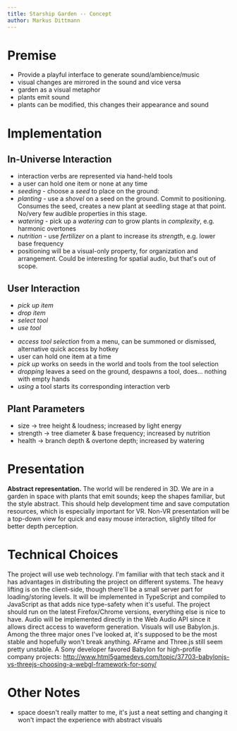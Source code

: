 ```yaml
---
title: Starship Garden -- Concept
author: Markus Dittmann
---
```


# Premise

- Provide a playful interface to generate sound/ambience/music
- visual changes are mirrored in the sound and vice versa
- garden as a visual metaphor
- plants emit sound
- plants can be modified, this changes their appearance and sound

# Implementation

## In-Universe Interaction

- interaction verbs are represented via hand-held tools
- a user can hold one item or none at any time
- _seeding_ - choose a _seed_ to place on the ground:
- _planting_ - use a _shovel_ on a seed on the ground. Commit to positioning. Consumes the seed, creates a new plant at seedling stage at that point. No/very few audible properties in this stage.
- _watering_ - pick up a _watering can_ to grow plants in _complexity_, e.g. harmonic overtones
- _nutrition_ - use _fertilizer_ on a plant to increase its _strength_, e.g. lower base frequency
- positioning will be a visual-only property, for organization and arrangement. Could be interesting for spatial audio, but that's out of scope.

## User Interaction

- _pick up item_
- _drop item_
- _select tool_
- _use tool_

* _access tool selection_ from a menu, can be summoned or dismissed, alternative quick access by hotkey
* user can hold one item at a time
* _pick up_ works on seeds in the world and tools from the tool selection
* _dropping_ leaves a seed on the ground, despawns a tool, does... nothing with empty hands
* _using_ a tool starts its corresponding interaction verb

## Plant Parameters

- size -> tree height & loudness; increased by light energy
- strength -> tree diameter & base frequency; increased by nutrition
- health -> branch depth & overtone depth; increased by watering

# Presentation

**Abstract representation.** The world will be rendered in 3D. We are in a garden in space with plants that emit sounds; keep the shapes familiar, but the style abstract. This should help development time and save computation resources, which is especially important for VR. Non-VR presentation will be a top-down view for quick and easy mouse interaction, slightly tilted for better depth perception.

# Technical Choices

The project will use web technology. I'm familiar with that tech stack and it has advantages in distributing the project on different systems. The heavy lifting is on the client-side, though there'll be a small server part for loading/storing levels. It will be implemented in TypeScript and compiled to JavaScript as that adds nice type-safety when it's useful. The project should run on the latest Firefox/Chrome versions, everything else is nice to have. Audio will be implemented directly in the Web Audio API since it allows direct access to waveform generation. Visuals will use Babylon.js. Among the three major ones I've looked at, it's supposed to be the most stable and hopefully won't break anything. AFrame and Three.js still seem pretty unstable. A Sony developer favored Babylon for high-profile company projects: http://www.html5gamedevs.com/topic/37703-babylonjs-vs-threejs-choosing-a-webgl-framework-for-sony/

# Other Notes

- space doesn't really matter to me, it's just a neat setting and changing it won't impact the experience with abstract visuals
